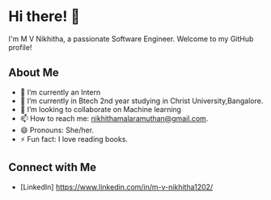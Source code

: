 # Hi there! 👋

I'm M V Nikhitha, a passionate Software Engineer. Welcome to my GitHub profile!

## About Me

- 🔭 I’m currently an Intern
- 🌱 I’m currently in Btech 2nd year studying in Christ University,Bangalore.
- 👯 I’m looking to collaborate on Machine learning
- 📫 How to reach me: nikhithamalaramuthan@gmail.com.
- 😄 Pronouns: She/her.
- ⚡ Fun fact: I love reading books.

## Connect with Me

- [LinkedIn] https://www.linkedin.com/in/m-v-nikhitha1202/
